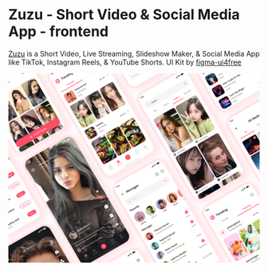 # Zuzu - Short Video & Social Media App - frontend

[Zuzu](https://zuzu-app.netlify.app/) is a Short Video, Live Streaming, Slideshow Maker, & Social Media App like TikTok, Instagram Reels, & YouTube Shorts. UI Kit by [figma-ui4free](https://figmaui4free.com/zuzu-short-video-social-media-app-ui-kit/)

![zuzu preview](public/zuzu-preview.png)